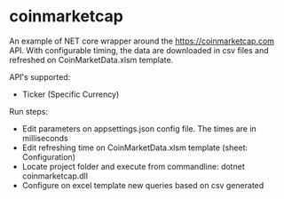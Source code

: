 # coinmarketcap
An example of NET core wrapper around the https://coinmarketcap.com API.
With configurable timing, the data are downloaded in csv files and refreshed on CoinMarketData.xlsm template. 


API's supported:

- Ticker (Specific Currency)


Run steps:

- Edit parameters on appsettings.json config file. The times are in milliseconds
- Edit refreshing time on CoinMarketData.xlsm template (sheet: Configuration)
- Locate project folder and execute from commandline: dotnet coinmarketcap.dll
- Configure on excel template new queries based on csv generated

